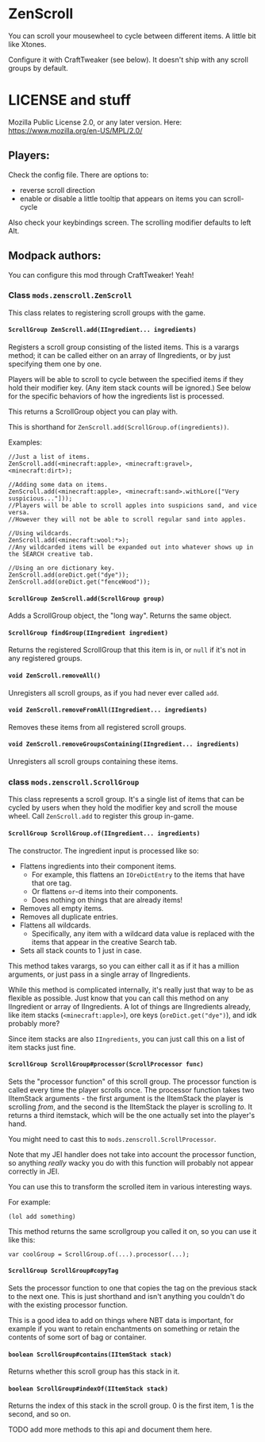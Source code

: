 ZenScroll
=========

You can scroll your mousewheel to cycle between different items. A little bit like Xtones.

Configure it with CraftTweaker (see below). It doesn't ship with any scroll groups by default.

# LICENSE and stuff

Mozilla Public License 2.0, or any later version. Here: https://www.mozilla.org/en-US/MPL/2.0/

## Players:

Check the config file. There are options to:

- reverse scroll direction
- enable or disable a little tooltip that appears on items you can scroll-cycle

Also check your keybindings screen. The scrolling modifier defaults to left Alt.

## Modpack authors:

You can configure this mod through CraftTweaker! Yeah!

### Class `mods.zenscroll.ZenScroll`

This class relates to registering scroll groups with the game.

#### `ScrollGroup ZenScroll.add(IIngredient... ingredients)`

Registers a scroll group consisting of the listed items. This is a varargs method; it can be called either on an array of IIngredients, or by just specifying them one by one.

Players will be able to scroll to cycle between the specified items if they hold their modifier key. (Any item stack counts will be ignored.) See below for the specific behaviors of how the ingredients list is processed.

This returns a ScrollGroup object you can play with.

This is shorthand for `ZenScroll.add(ScrollGroup.of(ingredients))`.

Examples:

    //Just a list of items.
    ZenScroll.add(<minecraft:apple>, <minecraft:gravel>, <minecraft:dirt>);
    
    //Adding some data on items.
    ZenScroll.add(<minecraft:apple>, <minecraft:sand>.withLore(["Very suspicious..."]));
    //Players will be able to scroll apples into suspicions sand, and vice versa.
    //However they will not be able to scroll regular sand into apples.
    
    //Using wildcards.
    ZenScroll.add(<minecraft:wool:*>);
    //Any wildcarded items will be expanded out into whatever shows up in the SEARCH creative tab.
    
    //Using an ore dictionary key.
    ZenScroll.add(oreDict.get("dye"));
    ZenScroll.add(oreDict.get("fenceWood"));

#### `ScrollGroup ZenScroll.add(ScrollGroup group)`

Adds a ScrollGroup object, the "long way". Returns the same object.

#### `ScrollGroup findGroup(IIngredient ingredient)`

Returns the registered ScrollGroup that this item is in, or `null` if it's not in any registered groups.

#### `void ZenScroll.removeAll()`

Unregisters all scroll groups, as if you had never ever called `add`.

#### `void ZenScroll.removeFromAll(IIngredient... ingredients)`

Removes these items from all registered scroll groups.

#### `void ZenScroll.removeGroupsContaining(IIngredient... ingredients)`

Unregisters all scroll groups containing these items.

### class `mods.zenscroll.ScrollGroup`

This class represents a scroll group. It's a single list of items that can be cycled by users when they hold the modifier key and scroll the mouse wheel. Call `ZenScroll.add` to register this group in-game.

#### `ScrollGroup ScrollGroup.of(IIngredient... ingredients)`

The constructor. The ingredient input is processed like so:

* Flattens ingredients into their component items.
  * For example, this flattens an `IOreDictEntry` to the items that have that ore tag.
  * Or flattens `or`-d items into their components.
  * Does nothing on things that are already items!
* Removes all empty items.
* Removes all duplicate entries.
* Flattens all wildcards.
  * Specifically, any item with a wildcard data value is replaced with the items that appear in the creative Search tab.
* Sets all stack counts to 1 just in case.

This method takes varargs, so you can either call it as if it has a million arguments, or just pass in a single array of IIngredients.

While this method is complicated internally, it's really just that way to be as flexible as possible. Just know that you can call this method on any IIngredient or array of IIngredients. A lot of things are IIngredients already, like item stacks (`<minecraft:apple>`), ore keys (`oreDict.get("dye")`), and idk probably more?

Since item stacks are also `IIngredients`, you can just call this on a list of item stacks just fine.

#### `ScrollGroup ScrollGroup#processor(ScrollProcessor func)`

Sets the "processor function" of this scroll group. The processor function is called every time the player scrolls once. The processor function takes two IItemStack arguments - the first argument is the IItemStack the player is scrolling *from*, and the second is the IItemStack the player is scrolling *to*. It returns a third itemstack, which will be the one actually set into the player's hand.

You might need to cast this to `mods.zenscroll.ScrollProcessor`.

Note that my JEI handler does not take into account the processor function, so anything *really* wacky you do with this function will probably not appear correctly in JEI.

You can use this to transform the scrolled item in various interesting ways.

For example:

    (lol add something)

This method returns the same scrollgroup you called it on, so you can use it like this:

    var coolGroup = ScrollGroup.of(...).processor(...);
    
#### `ScrollGroup ScrollGroup#copyTag`

Sets the processor function to one that copies the tag on the previous stack to the next one. This is just shorthand and isn't anything you couldn't do with the existing processor function.

This is a good idea to add on things where NBT data is important, for example if you want to retain enchantments on something or retain the contents of some sort of bag or container.

#### `boolean ScrollGroup#contains(IItemStack stack)`

Returns whether this scroll group has this stack in it.

#### `boolean ScrollGroup#indexOf(IItemStack stack)`

Returns the index of this stack in the scroll group. 0 is the first item, 1 is the second, and so on.

TODO add more methods to this api and document them here.